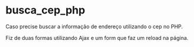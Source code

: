 # busca_cep_php

Caso precise buscar a informação de endereço utilizando o cep no PHP.

Fiz de duas formas utilizando Ajax e um form que faz um reload na página.
